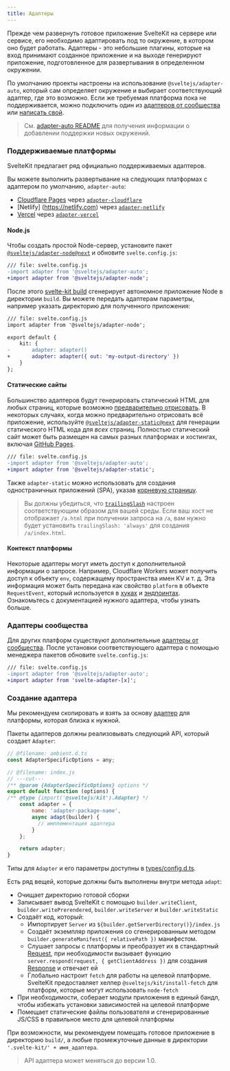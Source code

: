 ```yaml
---
title: Адаптеры
---
```


Прежде чем развернуть готовое приложение SvelteKit на сервере или сервисе, его необходимо адаптировать под то окружение, в котором оно будет работать. Адаптеры - это небольшие плагины, которые на вход принимают созданное приложение и на выходе генерируют приложение, подготовленное для развертывания в определенном окружении. 

По умолчанию проекты настроены на использование `@sveltejs/adapter-auto`, который сам определяет окружение и выбирает соответствующий адаптер, где это возможно. Если же требуемая платформа пока не поддерживается, можно подключить один из [адаптеров от сообщества](#adaptery-ustanovka-polzovatelskih-adapterov) или [написать свой](#adaptery-napisanie-polzovatelskih-adapterov).

> См. [adapter-auto README](https://github.com/sveltejs/kit/tree/master/packages/adapter-auto) для получения информации о добавлении поддержки новых окружений.

### Поддерживаемые платформы

SvelteKit предлагает ряд официально поддерживаемых адаптеров.

Вы можете выполнить развертывание на следующих платформах с адаптером по умолчанию, `adapter-auto`:

- [Cloudflare Pages](https://developers.cloudflare.com/pages/) через [`adapter-cloudflare`](https://github.com/sveltejs/kit/tree/master/packages/adapter-cloudflare)
- [Netlify] (https://netlify.com) через [`adapter-netlify`](https://github.com/sveltejs/kit/tree/master/packages/adapter-netlify)
- [Vercel](https://vercel.com) через [`adapter-vercel`](https://github.com/sveltejs/kit/tree/master/packages/adapter-vercel)


#### Node.js

Чтобы создать простой Node-сервер, установите пакет [`@sveltejs/adapter-node@next`](https://github.com/sveltejs/kit/tree/master/packages/adapter-node) и обновите `svelte.config.js`:

```diff
/// file: svelte.config.js
-import adapter from '@sveltejs/adapter-auto';
+import adapter from '@sveltejs/adapter-node';
```

После этого [svelte-kit build](#svelte-kit-cli-svelte-kit-build) сгенерирует автономное приложение Node в директории `build`. Вы можете передать адаптерам параметры, например указать директорию для полученного приложения:

```diff
/// file: svelte.config.js
import adapter from '@sveltejs/adapter-node';

export default {
	kit: {
-		adapter: adapter()
+		adapter: adapter({ out: 'my-output-directory' })
	}
};
```

#### Статические сайты

Большинство адаптеров будут генерировать статический HTML для любых страниц, которые возможно [предварительно отрисовать](#parametry-straniczy-prerender). В некоторых случаях, когда можно предварительно отрисовать всё приложение, используйте [`@sveltejs/adapter-static@next`](https://github.com/sveltejs/kit/tree/master/packages/adapter-static) для генерации статического HTML кода для _всех_ страниц. Полностью статический сайт может быть размещен на самых разных платформах и хостингах, включая [GitHub Pages](https://pages.github.com/).

```diff
/// file: svelte.config.js
-import adapter from '@sveltejs/adapter-auto';
+import adapter from '@sveltejs/adapter-static';
```

Также `adapter-static` можно использовать для создания одностраничных приложений (SPA), указав [корневую страницу](https://github.com/sveltejs/kit/tree/master/packages/adapter-static#spa-mode).

> Вы должны убедиться, что [`trailingSlash`](#konfiguracziya-trailingslash) настроен соответствующим образом для вашей среды. Если ваш хост не отображает `/a.html` при получении запроса на `/a`, вам нужно будет установить `trailingSlash: 'always'` для создания `/a/index.html`.

#### Контекст платформы

Некоторые адаптеры могут иметь доступ к дополнительной информации о запросе. Например, Cloudflare Workers может получить доступ к объекту `env`, содержащему пространства имен KV и т. д. Эта информация может быть передана как свойство `platform` в объекте `RequestEvent`, который используется в [хуках](#huki) и [эндпоинтах](#marshruty-endpointy). Ознакомьтесь с документацией нужного адаптера, чтобы узнать больше.

### Адаптеры сообщества

Для других платформ существуют дополнительные [адаптеры от сообщества](https://sveltesociety.dev/components#adapters). После установки соответствующего адаптера с помощью менеджера пакетов обновите `svelte.config.js`:

```diff
/// file: svelte.config.js
-import adapter from '@sveltejs/adapter-auto';
+import adapter from 'svelte-adapter-[x]';
```


### Создание адаптера

Мы рекомендуем скопировать и взять за основу [адаптер](https://github.com/sveltejs/kit/tree/master/packages) для платформы, которая близка к нужной.

Пакеты адаптеров должны реализовывать следующий API, который создает `Adapter`:

```js
// @filename: ambient.d.ts
const AdapterSpecificOptions = any;

// @filename: index.js
// ---cut---
/** @param {AdapterSpecificOptions} options */
export default function (options) {
/** @type {import('@sveltejs/kit').Adapter} */
    const adapter = {
        name: 'adapter-package-name',
        async adapt(builder) {
          // имплементация адаптера
        }
    };

    return adapter;
}
```

Типы для `Adapter` и его параметры доступны в [types/config.d.ts](https://github.com/sveltejs/kit/blob/master/packages/kit/types/config.d.ts).

Есть ряд вещей, которые должны быть выполнены внутри метода `adapt`:

- Очищает директорию готовой сборки
- Записывает вывод SvelteKit с помощью `builder.writeClient`, `builder.writePrerendered`, `builder.writeServer` и `builder.writeStatic`
- Создаёт код, который:
  - Импортирует `Server` из `${builder.getServerDirectory()}/index.js`
  - Создаёт экземпляр приложения со сгенерированным методом `builder.generateManifest({ relativePath })` манифестом.
  - Слушает запросы с платформы и преобразует их в стандартный [Request](https://developer.mozilla.org/en-US/docs/Web/API/Request), при необходимости вызывает функцию `server.respond(request, { getClientAddress })` для создания [Response](https://developer.mozilla.org/en-US/docs/Web/API/Response) и отвечает ей
  - Глобально настроит `fetch` для работы на целевой платформе. SvelteKit предоставляет хелпер `@sveltejs/kit/install-fetch` для платформ, которые могут использовать `node-fetch`
- При необходимости, соберает модули приложения в единый бандл, чтобы избежать установки зависимостей на целевой платформе
- Помещает статические файлы пользователя и сгенерированные JS/CSS в правильное место для целевой платформы

При возможности, мы рекомендуем помещать готовое приложение в директорию `build/`, а любые промежуточные данные в директории `'.svelte-kit/' + имя_адаптера`.

> API адаптера может меняться до версии 1.0.
